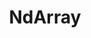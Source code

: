 ---
title: NdArray
menu: 
  sidebar:
    name: NdArray
    identifier: posts-mxnet-ndarray
    parent: posts-mxnet
    weight: 10
---